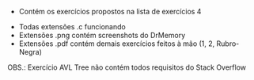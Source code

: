 * Contém os exercícios propostos na lista de exercícios 4
- Todas extensões .c funcionando
- Extensões .png contém screenshots do DrMemory
- Extensões .pdf contém demais exercícios feitos à mão (1, 2, Rubro-Negra)

OBS.: Exercício AVL Tree não contém todos requisitos do Stack Overflow
